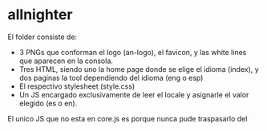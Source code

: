 # allnighter

El folder consiste de:
- 3 PNGs que conforman el logo (an-logo), el favicon, y las white lines que aparecen en la consola.
- Tres HTML, siendo uno la home page donde se elige el idioma (index), y dos paginas la tool dependiendo del idioma (eng o esp)
- El respectivo stylesheet (style.css)
- Un JS encargado exclusivamente de leer el locale y asignarle el valor elegido (es o en).

El unico JS que no esta en core.js es porque nunca pude traspasarlo del <script> en html.

  
  
  
El proyecto fue ideado y creado originalmente por Julián Laurito y Lucas Salmerón, y posteriormente refinado por Julián Moreira.
